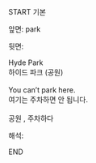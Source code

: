 START
기본

앞면:
park


뒷면:
<div>Hyde Park </div><div>하이드 파크 (공원)</div><div><br></div><div><div>You can’t park here. </div><div>여기는 주차하면 안 됩니다.</div></div><div><br></div><div>공원 , 주차하다</div>


해석:
<!--ID: 1746614454398-->
END